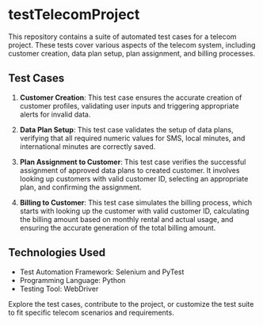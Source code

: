 # testTelecomProject

This repository contains a suite of automated test cases for a telecom project. These tests cover various aspects of the telecom system, including customer creation, data plan setup, plan assignment, and billing processes.

## Test Cases

1. **Customer Creation**: This test case ensures the accurate creation of customer profiles, validating user inputs and triggering appropriate alerts for invalid data.

2. **Data Plan Setup**: This test case validates the setup of data plans, verifying that all required numeric values for SMS, local minutes, and international minutes are correctly saved.

3. **Plan Assignment to Customer**: This test case verifies the successful assignment of approved data plans to created customer. It involves looking up customers with valid customer ID, selecting an appropriate plan, and confirming the assignment.

4. **Billing to Customer**: This test case simulates the billing process, which starts with looking up the customer with valid customer ID, calculating the billing amount based on monthly rental and actual usage, and ensuring the accurate generation of the total billing amount. 

## Technologies Used

- Test Automation Framework: Selenium and PyTest
- Programming Language: Python
- Testing Tool: WebDriver

Explore the test cases, contribute to the project, or customize the test suite to fit specific telecom scenarios and requirements.
